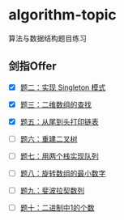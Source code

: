 # algorithm-topic
算法与数据结构题目练习

## 剑指Offer

- [x] [题二：实现 Singleton 模式](https://github.com/lololiu/algorithm-topic/blob/master/剑指offer/no2.md)
- [x] [题三：二维数组的查找](https://github.com/lololiu/algorithm-topic/blob/master/剑指offer/no3.java)
- [x] [题五：从尾到头打印链表](https://github.com/lololiu/algorithm-topic/blob/master/剑指offer/no5.java)
- [ ] [题六：重建二叉树](https://github.com/lololiu/algorithm-topic/blob/master/剑指offer/no6.java)
- [ ] [题七：用两个栈实现队列](https://github.com/lololiu/algorithm-topic/blob/master/剑指offer/no7.java)
- [ ] [题八：旋转数组的最小数字](https://github.com/lololiu/algorithm-topic/blob/master/剑指offer/no8.java)
- [ ] [题九：斐波拉契数列](https://github.com/lololiu/algorithm-topic/blob/master/剑指offer/no9.java)
- [ ] [题十：二进制中1的个数](https://github.com/lololiu/algorithm-topic/blob/master/剑指offer/no10.java)

